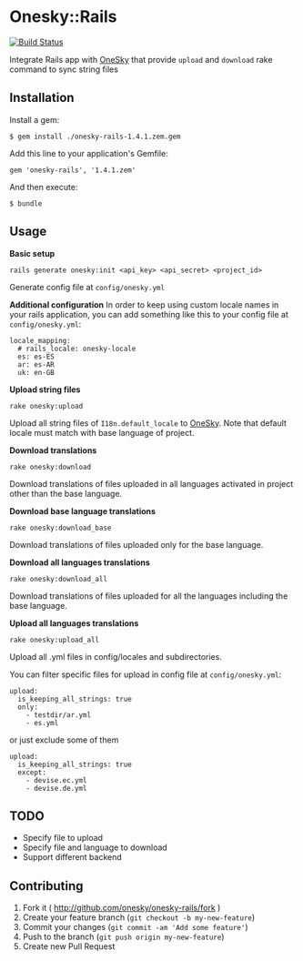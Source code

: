# Onesky::Rails

[![Build Status](https://travis-ci.org/onesky/onesky-rails.svg)](https://travis-ci.org/onesky/onesky-rails)

Integrate Rails app with [OneSky](http://www.oneskyapp.com) that provide `upload` and `download` rake command to sync string files

## Installation

Install a gem:

    $ gem install ./onesky-rails-1.4.1.zem.gem

Add this line to your application's Gemfile:

    gem 'onesky-rails', '1.4.1.zem'

And then execute:

    $ bundle

## Usage

**Basic setup**
```
rails generate onesky:init <api_key> <api_secret> <project_id>
```
Generate config file at `config/onesky.yml`

**Additional configuration**
In order to keep using custom locale names in your rails application, you can add something like this to your config file at `config/onesky.yml`:

```
locale_mapping:
  # rails_locale: onesky-locale
  es: es-ES
  ar: es-AR
  uk: en-GB
```

**Upload string files**
```
rake onesky:upload
```
Upload all string files of `I18n.default_locale` to [OneSky](http://www.oneskyapp.com). Note that default locale must match with base language of project.

**Download translations**
```
rake onesky:download
```
Download translations of files uploaded in all languages activated in project other than the base language.

**Download base language translations**
```
rake onesky:download_base
```
Download translations of files uploaded only for the base language.

**Download all languages translations**
```
rake onesky:download_all
```
Download translations of files uploaded for all the languages including the base language.

**Upload all languages translations**
```
rake onesky:upload_all
```
Upload all .yml files in config/locales and subdirectories.

You can filter specific files for upload in config file at `config/onesky.yml`:

```
upload:
  is_keeping_all_strings: true
  only:
    - testdir/ar.yml
    - es.yml

```

or just exclude some of them
```
upload:
  is_keeping_all_strings: true
  except:
    - devise.ec.yml
    - devise.de.yml

```


## TODO
- Specify file to upload
- Specify file and language to download
- Support different backend

## Contributing

1. Fork it ( http://github.com/onesky/onesky-rails/fork )
2. Create your feature branch (`git checkout -b my-new-feature`)
3. Commit your changes (`git commit -am 'Add some feature'`)
4. Push to the branch (`git push origin my-new-feature`)
5. Create new Pull Request
